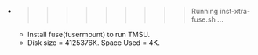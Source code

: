* >>>>>>>>> Running inst-xtra-fuse.sh ...
  * Install fuse(fusermount) to run TMSU.
  * Disk size = 4125376K. Space Used = 4K.
